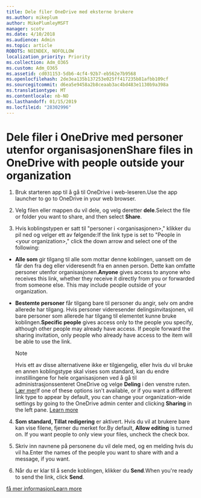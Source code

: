 ```yaml
---
title: Dele filer OneDrive med eksterne brukere
ms.author: mikeplum
author: MikePlumleyMSFT
manager: scotv
ms.date: 4/10/2018
ms.audience: Admin
ms.topic: article
ROBOTS: NOINDEX, NOFOLLOW
localization_priority: Priority
ms.collection: Adm_O365
ms.custom: Adm_O365
ms.assetid: cd031153-5db6-4cf4-92b7-eb562e7b9568
ms.openlocfilehash: 2de3ea135b137253e025ff417235b81afbb109cf
ms.sourcegitcommit: d6ea5e9458a2b8ceaab3ac4bd483e1130b9a398a
ms.translationtype: MT
ms.contentlocale: nb-NO
ms.lasthandoff: 01/15/2019
ms.locfileid: "28302996"
---
```

# <a name="share-files-in-onedrive-with-people-outside-your-organization"></a><span data-ttu-id="e3f0d-102">Dele filer i OneDrive med personer utenfor organisasjonen</span><span class="sxs-lookup"><span data-stu-id="e3f0d-102">Share files in OneDrive with people outside your organization</span></span>

1. <span data-ttu-id="e3f0d-103">Bruk starteren app til å gå til OneDrive i web-leseren.</span><span class="sxs-lookup"><span data-stu-id="e3f0d-103">Use the app launcher to go to OneDrive in your web browser.</span></span> 
    
2. <span data-ttu-id="e3f0d-104">Velg filen eller mappen du vil dele, og velg deretter **dele**.</span><span class="sxs-lookup"><span data-stu-id="e3f0d-104">Select the file or folder you want to share, and then select **Share**.</span></span> 
    
3. <span data-ttu-id="e3f0d-105">Hvis koblingstypen er satt til "personer i \<organisasjonen\>," klikker du pil ned og velger ett av følgende:</span><span class="sxs-lookup"><span data-stu-id="e3f0d-105">If the link type is set to "People in \<your organization\>," click the down arrow and select one of the following:</span></span> 
    
  - <span data-ttu-id="e3f0d-p101">**Alle som** gir tilgang til alle som mottar denne koblingen, uansett om de får den fra deg eller videresendt fra en annen person. Dette kan omfatte personer utenfor organisasjonen.</span><span class="sxs-lookup"><span data-stu-id="e3f0d-p101">**Anyone** gives access to anyone who receives this link, whether they receive it directly from you or forwarded from someone else. This may include people outside of your organization.</span></span> 
    
  - <span data-ttu-id="e3f0d-p102">**Bestemte personer** får tilgang bare til personer du angir, selv om andre allerede har tilgang. Hvis personer videresender delingsinvitasjonen, vil bare personer som allerede har tilgang til elementet kunne bruke koblingen.</span><span class="sxs-lookup"><span data-stu-id="e3f0d-p102">**Specific people** gives access only to the people you specify, although other people may already have access. If people forward the sharing invitation, only people who already have access to the item will be able to use the link.</span></span> 
    
    > [!NOTE]
    > <span data-ttu-id="e3f0d-p103">Hvis ett av disse alternativene ikke er tilgjengelig, eller hvis du vil bruke en annen koblingstype skal vises som standard, kan du endre innstillingene for hele organisasjonen ved å gå til administrasjonssenteret OneDrive og velge **Deling** i den venstre ruten. [Lær mer](https://go.microsoft.com/fwlink/?linkid=871961)</span><span class="sxs-lookup"><span data-stu-id="e3f0d-p103">If one of these options isn't available, or if you want a different link type to appear by default, you can change your organization-wide settings by going to the OneDrive admin center and clicking **Sharing** in the left pane. [Learn more](https://go.microsoft.com/fwlink/?linkid=871961)</span></span>
  
4. <span data-ttu-id="e3f0d-p104">**Som standard, Tillat redigering** er aktivert. Hvis du vil at brukere bare kan vise filene, fjerner du merket for.</span><span class="sxs-lookup"><span data-stu-id="e3f0d-p104">By default, **Allow editing** is turned on. If you want people to only view your files, uncheck the check box.</span></span> 
    
5. <span data-ttu-id="e3f0d-114">Skriv inn navnene på personene du vil dele med, og en melding hvis du vil ha.</span><span class="sxs-lookup"><span data-stu-id="e3f0d-114">Enter the names of the people you want to share with and a message, if you want.</span></span>
    
6. <span data-ttu-id="e3f0d-115">Når du er klar til å sende koblingen, klikker du **Send**.</span><span class="sxs-lookup"><span data-stu-id="e3f0d-115">When you're ready to send the link, click **Send**.</span></span> 
    
[<span data-ttu-id="e3f0d-116">få mer informasjon</span><span class="sxs-lookup"><span data-stu-id="e3f0d-116">Learn more</span></span>](https://go.microsoft.com/fwlink/?linkid=871861)
  


